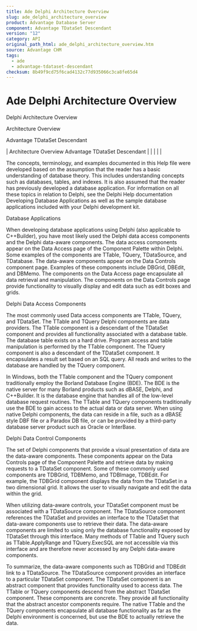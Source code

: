 ```yaml
---
title: Ade Delphi Architecture Overview
slug: ade_delphi_architecture_overview
product: Advantage Database Server
component: Advantage TDataSet Descendant
version: "12"
category: API
original_path_html: ade_delphi_architecture_overview.htm
source: Advantage CHM
tags:
  - ade
  - advantage-tdataset-descendant
checksum: 8b49f9cd75f6cad4132c77d935066c3ca8fe65d4
---
```


# Ade Delphi Architecture Overview

Delphi Architecture Overview

Architecture Overview

Advantage TDataSet Descendant

| Architecture Overview  Advantage TDataSet Descendant |  |  |  |  |

The concepts, terminology, and examples documented in this Help file were developed based on the assumption that the reader has a basic understanding of database theory. This includes understanding concepts such as databases, tables, and indexes. It is also assumed that the reader has previously developed a database application. For information on all these topics in relation to Delphi, see the Delphi Help documentation Developing Database Applications as well as the sample database applications included with your Delphi development kit.

Database Applications

When developing database applications using Delphi (also applicable to C++Builder), you have most likely used the Delphi data access components and the Delphi data-aware components. The data access components appear on the Data Access page of the Component Palette within Delphi. Some examples of the components are TTable, TQuery, TDataSource, and TDatabase. The data-aware components appear on the Data Controls component page. Examples of these components include DBGrid, DBEdit, and DBMemo. The components on the Data Access page encapsulate all data retrieval and manipulation. The components on the Data Controls page provide functionality to visually display and edit data such as edit boxes and grids.

Delphi Data Access Components

The most commonly used Data access components are TTable, TQuery, and TDataSet. The TTable and TQuery Delphi components are data providers. The TTable component is a descendant of the TDataSet component and provides all functionality associated with a database table. The database table exists on a hard drive. Program access and table manipulation is performed by the TTable component. The TQuery component is also a descendant of the TDataSet component. It encapsulates a result set based on an SQL query. All reads and writes to the database are handled by the TQuery component.

In Windows, both the TTable component and the TQuery component traditionally employ the Borland Database Engine (BDE). The BDE is the native server for many Borland products such as dBASE, Delphi, and C++Builder. It is the database engine that handles all of the low-level database request routines. The TTable and TQuery components traditionally use the BDE to gain access to the actual data or data server. When using native Delphi components, the data can reside in a file, such as a dBASE style DBF file or a Paradox DB file, or can be provided by a third-party database server product such as Oracle or InterBase.

Delphi Data Control Components

The set of Delphi components that provide a visual presentation of data are the data-aware components. These components appear on the Data Controls page of the Component Palette and retrieve data by making requests to a TDataSet component. Some of these commonly used components are TDBGrid, TDBMemo, and TDBImage, TDBEdit. For example, the TDBGrid component displays the data from the TDataSet in a two dimensional grid. It allows the user to visually navigate and edit the data within the grid.

When utilizing data-aware controls, your TDataSet component must be associated with a TDataSource component. The TDataSource component references the TDataSet and provides an interface to the TDataSet that data-aware components use to retrieve their data. The data-aware components are limited to using only the database functionality exposed by TDataSet through this interface. Many methods of TTable and TQuery such as TTable.ApplyRange and TQuery.ExecSQL are not accessible via this interface and are therefore never accessed by any Delphi data-aware components.

To summarize, the data-aware components such as TDBGrid and TDBEdit link to a TDataSource. The TDataSource component provides an interface to a particular TDataSet component. The TDataSet component is an abstract component that provides functionality used to access data. The TTable or TQuery components descend from the abstract TDataSet component. These components are concrete. They provide all functionality that the abstract ancestor components require. The native TTable and the TQuery components encapsulate all database functionality as far as the Delphi environment is concerned, but use the BDE to actually retrieve the data.
